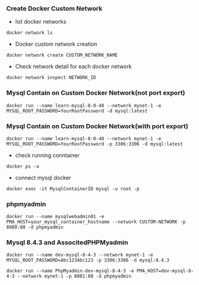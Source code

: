 ### Create Docker Custom Network
- list docker networks
```
docker network ls
```
- Docker custom network creation
```
docker network create CUSTOM_NETWORK_NAME
```
- Check network detail for each docker network
```
docker network inspect NETWORK_ID
```

### Mysql Contain on Custom Docker Network(not port export)
```
docker run --name learn-mysql-8-0-40 --network mynet-1 -e MYSQL_ROOT_PASSWORD=YourRootPassword -d mysql:latest
```
### Mysql Contain on Custom Docker Network(with port export)
```
docker run --name learn-mysql-8-0-40 --network mynet-1 -e MYSQL_ROOT_PASSWORD=YourRootPassword -p 3306:3306 -d mysql:latest
```
- check running conntainer
```
docker ps -a
```
- connect mysql docker
```
docker exec -it MysqlContainerID mysql -u root -p
```
### phpmyadmin
```
docker run --name mysqlwebadmin01 -e PMA_HOST=your_mysql_container_hostname --network CUSTOM-NETWORK -p 8080:80 -d phpmyadmin
```

### Mysql 8.4.3 and AssocitedPHPMyadmin
```
docker run --name dev-mysql-8-4-3 --network mynet-1 -e MYSQL_ROOT_PASSWORD=Abc123Abc123 -p 3306:3306 -d mysql:8.4.3
```
```
docker run --name PhpMyadmin-dev-mysql-8-4-3 -e PMA_HOST=dev-mysql-8-4-3 --network mynet-1 -p 8081:80 -d phpmyadmin
```


